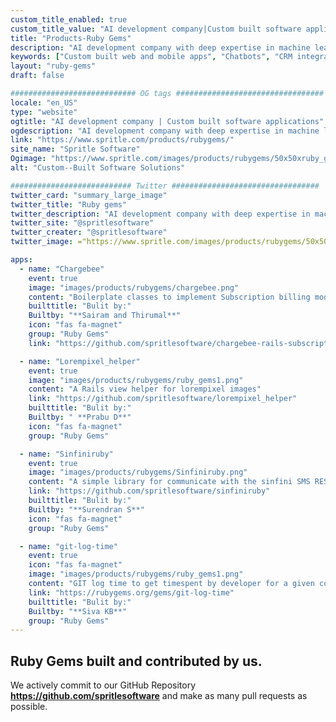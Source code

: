 ```yaml
---
custom_title_enabled: true
custom_title_value: "AI development company|Custom built software applications -spritle.com"
title: "Products-Ruby Gems"
description: "AI development company with deep expertise in machine learning, deep learning, NLP, conversational AI, computer vision, Image processing."
keywords: ["Custom built web and mobile apps", "Chatbots", "CRM integration"]
layout: "ruby-gems"
draft: false

############################ OG tags #################################
locale: "en_US"
type: "website"
ogtitle: "AI development company | Custom built software applications"
ogdescription: "AI development company with deep expertise in machine learning, deep learning, NLP, conversational AI, computer vision, Image processing."
link: "https://www.spritle.com/products/rubygems/"
site_name: "Spritle Software"
Ogimage: "https://www.spritle.com/images/products/rubygems/50x50xruby_gems1.png.pagespeed.ic.s68T4Tc3oJ.webp" 
alt: "Custom--Built Software Solutions"

########################### Twitter #################################
twitter_card: "summary_large_image"
twitter_title: "Ruby gems"
twitter_description: "AI development company with deep expertise in machine learning, deep learning, NLP, conversational AI, computer vision, Image processing."
twitter_site: "@spritlesoftware"
twitter_creater: "@spritlesoftware"
twitter_image: ="https://www.spritle.com/images/products/rubygems/50x50xruby_gems1.png.pagespeed.ic.s68T4Tc3oJ.webp"

apps:
  - name: "Chargebee"
    event: true
    image: "images/products/rubygems/chargebee.png"
    content: "Boilerplate classes to implement Subscription billing module."
    builttitle: "Bulit by:"
    Builtby: "**Sairam and Thirumal**"
    icon: "fas fa-magnet"
    group: "Ruby Gems"
    link: "https://github.com/spritlesoftware/chargebee-rails-subscriptions"

  - name: "Lorempixel_helper"
    event: true
    image: "images/products/rubygems/ruby_gems1.png"
    content: "A Rails view helper for lorempixel images"
    link: "https://github.com/spritlesoftware/lorempixel_helper"
    builttitle: "Bulit by:"
    Builtby: " **Prabu D**"
    icon: "fas fa-magnet"
    group: "Ruby Gems"

  - name: "Sinfiniruby"
    event: true
    image: "images/products/rubygems/Sinfiniruby.png"
    content: "A simple library for communicate with the sinfini SMS REST API."
    link: "https://github.com/spritlesoftware/sinfiniruby"
    builttitle: "Bulit by:"
    Builtby: "**Surendran S**"
    icon: "fas fa-magnet"
    group: "Ruby Gems"

  - name: "git-log-time"
    event: true
    icon: "fas fa-magnet"
    image: "images/products/rubygems/ruby_gems1.png"
    content: "GIT log time to get timespent by developer for a given commit."
    link: "https://rubygems.org/gems/git-log-time"
    builttitle: "Bulit by:"
    Builtby: "**Siva KB**"
    group: "Ruby Gems"
---
```


## Ruby Gems built and contributed by us.

We actively commit to our GitHub Repository **https://github.com/spritlesoftware** and make as many pull requests as possible.
